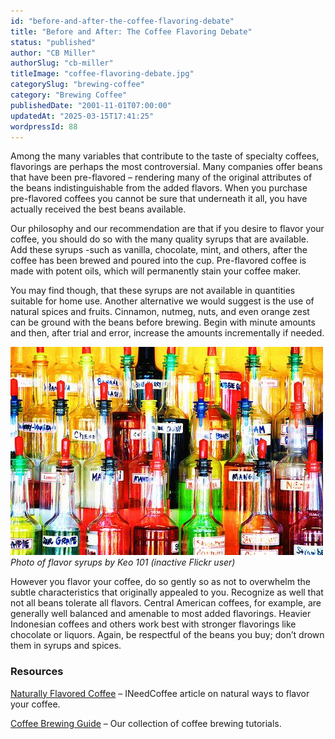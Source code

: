 ```yaml
---
id: "before-and-after-the-coffee-flavoring-debate"
title: "Before and After: The Coffee Flavoring Debate"
status: "published"
author: "CB Miller"
authorSlug: "cb-miller"
titleImage: "coffee-flavoring-debate.jpg"
categorySlug: "brewing-coffee"
category: "Brewing Coffee"
publishedDate: "2001-11-01T07:00:00"
updatedAt: "2025-03-15T17:41:25"
wordpressId: 88
---
```


Among the many variables that contribute to the taste of specialty coffees, flavorings are perhaps the most controversial. Many companies offer beans that have been pre-flavored – rendering many of the original attributes of the beans indistinguishable from the added flavors. When you purchase pre-flavored coffees you cannot be sure that underneath it all, you have actually received the best beans available.

Our philosophy and our recommendation are that if you desire to flavor your coffee, you should do so with the many quality syrups that are available. Add these syrups -such as vanilla, chocolate, mint, and others, after the coffee has been brewed and poured into the cup. Pre-flavored coffee is made with potent oils, which will permanently stain your coffee maker.

You may find though, that these syrups are not available in quantities suitable for home use. Another alternative we would suggest is the use of natural spices and fruits. Cinnamon, nutmeg, nuts, and even orange zest can be ground with the beans before brewing. Begin with minute amounts and then, after trial and error, increase the amounts incrementally if needed.

![flavored coffee syrups](flavored-coffee-syrups1.jpg)  
*Photo of flavor syrups by Keo 101 (inactive Flickr user)*

However you flavor your coffee, do so gently so as not to overwhelm the subtle characteristics that originally appealed to you. Recognize as well that not all beans tolerate all flavors. Central American coffees, for example, are generally well balanced and amenable to most added flavorings. Heavier Indonesian coffees and others work best with stronger flavorings like chocolate or liquors. Again, be respectful of the beans you buy; don’t drown them in syrups and spices.

### Resources

[Naturally Flavored Coffee](/naturally-flavored-coffee/) – INeedCoffee article on natural ways to flavor your coffee.

[Coffee Brewing Guide](/coffee-brewing-guide/) – Our collection of coffee brewing tutorials.
